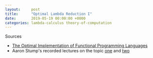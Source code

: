 ```yaml
---
layout:     post
title:      "Optimal Lambda Reduction I"
date:       2019-05-19 00:00:00 +0000
categories: lambda-calculus theory-of-computation
---
```


Sources
- [The Optimal Implementation of Functional Programming Languages](https://www.cambridge.org/us/academic/subjects/computer-science/programming-languages-and-applied-logic/optimal-implementation-functional-programming-languages)
- Aaron Stump's recorded lectures on the topic [one](https://www.youtube.com/watch?v=VZUOtTer1wI) and [two](https://www.youtube.com/watch?v=OPSKS30XzBo)
